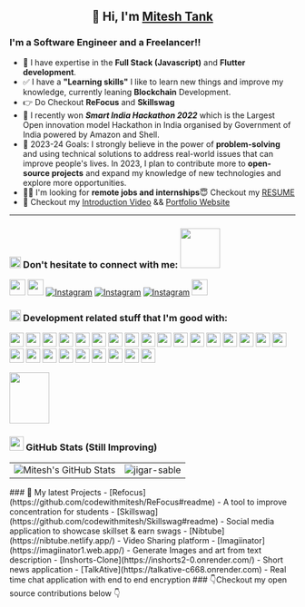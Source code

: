 <h2 align="center">👋 Hi, I'm <a href="https://www.linkedin.com/in/mitesh-tank/" target="_blank"> Mitesh Tank </a>
</h2>
  <!-- <hr> -->
<h3> I'm a Software Engineer and a Freelancer!!
</h3>

- 🔭 I have expertise in the **Full Stack (Javascript)** and **Flutter development**.
- ✅ I have a **"Learning skills"** I like to learn new things and improve my knowledge, currently leaning **Blockchain** Development.
- 👉 Do Checkout **ReFocus** and **Skillswag**
- 🥉 I recently won **_Smart India Hackathon 2022_** which is the Largest Open innovation model Hackathon in India organised by Government of India powered by Amazon and Shell.
- 🥅 2023-24 Goals: I strongly believe in the power of **problem-solving** and using technical solutions to address real-world issues that can improve people's lives. In 2023, I plan to contribute more to **open-source projects** and expand my knowledge of new technologies and explore more opportunities.
- 🐱‍👤 I'm looking for **remote jobs and internships**😇 Checkout my [RESUME](https://tinyurl.com/ResumeMitesh)
- 🎥 Checkout my [Introduction Video](https://www.linkedin.com/in/mitesh-tank) && [Portfolio Website](#)

</p>

<hr> <h3><img src="https://media.giphy.com/media/2Wg89Ea84IMmkxMngo/giphy.gif" height="20"> Don't hesitate to connect with me:
<img src="https://media.giphy.com/media/YlRpYzrkHbtSYDAlaE/giphy.gif" width="70" height="70" />
</br>
</h3>
<a href="https://www.linkedin.com/in/mitesh-tank" target="_blank"> <img height="28" src = "https://img.shields.io/badge/-LinkedIn-0e76a8?style=for-the-badge&logo=Linkedin&logoColor=white"></a>
<a href="https://twitter.com/codewithmitesh" target="_blank"><img height="28" src = "https://img.shields.io/badge/Twitter-%231DA1F2.svg?style=for-the-badge&logo=Twitter&logoColor=white"></a>
<a href="https://www.instagram.com/codewithmitesh"><img alt="Instagram" src="https://img.shields.io/badge/Instagram-E4405F?style=for-the-badge&logo=instagram&logoColor=white"/></a>
<a href="#"><img alt="Instagram" src="https://img.shields.io/badge/Freelancer-29B2FE?style=for-the-badge&logo=Freelancer&logoColor=white)"/></a>
<a href="#"><img alt="Instagram" src="https://img.shields.io/badge/UpWork-6FDA44?style=for-the-badge&logo=Upwork&logoColor=white"/></a>
<a href="https://leetcode.com/codewithmitesh/" target="_blank"><img height="28" src = "https://img.shields.io/badge/-LeetCode-FFA116?style=for-the-badge&logo=LeetCode&logoColor=black"></a>

<h3><img src="https://media.giphy.com/media/VdoIFLsMIlwzfKD520/giphy.gif" height="20"> Development related stuff that I'm good with:
</h3>

<p>
<img src="https://img.shields.io/badge/Git-F05032?style=for-the-badge&logo=git&logoColor=white" height="25">

<img src="https://img.shields.io/badge/C%2B%2B-00599C?style=for-the-badge&logo=c%2B%2B&logoColor=white" height="25">

<img src="https://img.shields.io/badge/Java-ED8B00?style=for-the-badge&logo=java&logoColor=white" height="25">

<img src="https://img.shields.io/badge/html5-%23E34F26.svg?style=for-the-badge&logo=html5&logoColor=white" height="25">
<img src="https://img.shields.io/badge/css3-%231572B6.svg?style=for-the-badge&logo=css3&logoColor=white" height="25">
<img src="https://img.shields.io/badge/JavaScript-F7DF1E?style=for-the-badge&logo=javascript&logoColor=black" height="25">
<img src="https://img.shields.io/badge/typescript-%23007ACC.svg?style=for-the-badge&logo=typescript&logoColor=white" height="25">
<img src="https://img.shields.io/badge/React-20232A?style=for-the-badge&logo=react&logoColor=61DAFB" height="25">
<img src="https://img.shields.io/badge/React_Router-CA4245?style=for-the-badge&logo=react-router&logoColor=white" height="25">
<img src="https://img.shields.io/badge/Redux-593D88?style=for-the-badge&logo=redux&logoColor=white" height="25">
<img src="https://img.shields.io/badge/tailwindcss-%2338B2AC.svg?style=for-the-badge&logo=tailwind-css&logoColor=white" height="25">
<img src="https://img.shields.io/badge/MySQL-00000F?style=for-the-badge&logo=mysql&logoColor=white" height="25">
<img src="https://img.shields.io/badge/MongoDB-4EA94B?style=for-the-badge&logo=mongodb&logoColor=white" height="25">
<img src="https://img.shields.io/badge/Node.js-339933?style=for-the-badge&logo=nodedotjs&logoColor=white" height="25">
<img src="https://img.shields.io/badge/npm-CB3837?style=for-the-badge&logo=npm&logoColor=white" height="25">
<img src="https://img.shields.io/badge/Express.js-404D59?style=for-the-badge" height="25">
<img src="https://img.shields.io/badge/JWT-black?style=for-the-badge&logo=JSON%20web%20tokens" height="25">
<img src="https://img.shields.io/badge/firebase-ffca28?style=for-the-badge&logo=firebase&logoColor=black" height="25">
<img src="https://img.shields.io/badge/Android-3DDC84?style=for-the-badge&logo=android&logoColor=white" height="25">
<img src="https://img.shields.io/badge/kotlin-%237F52FF.svg?style=for-the-badge&logo=kotlin&logoColor=white" height="25">
<img src="https://img.shields.io/badge/Android_Studio-3DDC84?style=for-the-badge&logo=android-studio&logoColor=white" height="25">
<img src="https://img.shields.io/badge/Flutter-%2302569B.svg?style=for-the-badge&logo=Flutter&logoColor=white" height="25">
<img src="https://img.shields.io/badge/dart-%230175C2.svg?style=for-the-badge&logo=dart&logoColor=white" height="25">
<img src="https://img.shields.io/badge/MUI-%230081CB.svg?style=for-the-badge&logo=mui&logoColor=white" height="25">
<img src="https://img.shields.io/badge/docker-%230db7ed.svg?style=for-the-badge&logo=docker&logoColor=white" height="25">
<img src="https://img.shields.io/badge/firebase-%23039BE5.svg?style=for-the-badge&logo=firebase" height="25">
</p>
<img src="https://media.giphy.com/media/CAYVZA5NRb529kKQUc/giphy.gif" width="70" height="90" />
</h3>
<!-- ### 📕 Latest Blog Posts -->
<h3><img src="https://media.giphy.com/media/cj87CxfRtrUifF3Ryk/giphy.gif" height="25"> GitHub Stats (Still Improving)</h3>

<table>
  <tr>
    <td>
        <img src="https://github-readme-stats.vercel.app/api?username=codewithmitesh&show_icons=true&theme=cobalt&count_private=true&hide_border=true" alt="Mitesh's GitHub Stats" />
    </td>
    <td><img src="https://github-readme-stats.vercel.app/api/top-langs/?username=codewithmitesh&langs_count=10&layout=compact" alt="jigar-sable" /></td>
  </tr>
</table>

<!-- [![Mitesh's GitHub stats](https://github-readme-stats.vercel.app/api?username=codewithmitesh&hide_border=true&count_private=true&show_icons=true&theme=cobalt)] -->

<!--
[![Top Langs](https://github-readme-stats.vercel.app/api/top-langs/?username=codewithmitesh&langs_count=10&layout=compact)](https://github.com/codewithmitesh/github-readme-stats) -->

<!-- <div align="center">
<p><img align="center" src="https://github-readme-streak-stats.herokuapp.com/?user=codewithmitesh&theme=dark" alt="Mitesh-Tank"/></p> -->
</div>  
### 🙌 My latest Projects
- [Refocus](https://github.com/codewithmitesh/ReFocus#readme) - A tool to improve concentration for students
- [Skillswag](https://github.com/codewithmitesh/Skillswag#readme) - Social media application to showcase skillset & earn swags
- [Nibtube](https://nibtube.netlify.app/) - Video Sharing platform
- [Imagiinator](https://imagiinator1.web.app/) - Generate Images and art from text description
- [Inshorts-Clone](https://inshorts2-0.onrender.com/) - Short news application
- [TalkAtive](https://talkative-c668.onrender.com) - Real time chat application with end to end encryption
### 👇Checkout my open source contributions below 👇